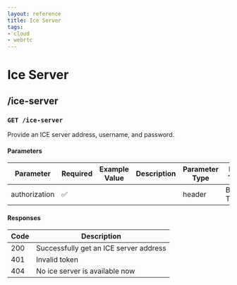 ```yaml
---
layout: reference
title: Ice Server
tags:
- cloud
- webrtc
---
```


# Ice Server
## /ice-server
### `GET /ice-server`
Provide an ICE server address, username, and password.

#### Parameters

Parameter | Required | Example Value | Description | Parameter Type | Data Type | Schema
------------ | ------------ | ------------ | ------------ | ------------ | ------------ | ------------
authorization | ✅  |  |  | header | Bearer Token |

#### Responses

Code | Description
------------ | ------------
200 | Successfully get an ICE server address
401 | Invalid token
404 | No ice server is available now
